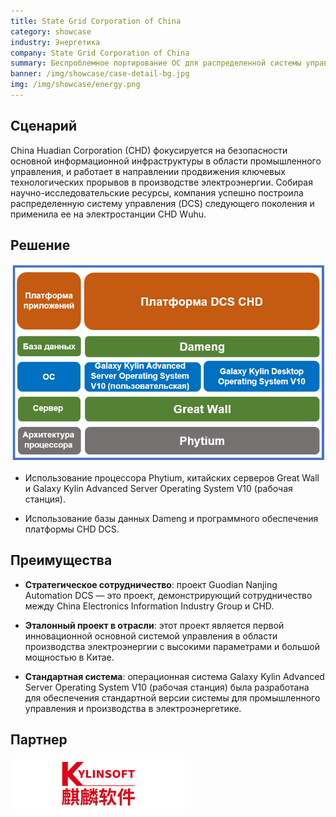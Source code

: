 ```yaml
---
title: State Grid Corporation of China
category: showcase
industry: Энергетика
company: State Grid Corporation of China
summary: Беспроблемное портирование ОС для распределенной системы управления электростанции CHD Wuhu
banner: /img/showcase/case-detail-bg.jpg
img: /img/showcase/energy.png
---
```


<div class="markdown">

## **Сценарий**

China Huadian Corporation (CHD) фокусируется на безопасности основной информационной инфраструктуры в области промышленного управления, и работает в направлении продвижения ключевых технологических прорывов в производстве электроэнергии. Собирая научно-исследовательские ресурсы, компания успешно построила распределенную систему управления (DCS) следующего поколения и применила ее на электростанции CHD Wuhu.

## **Решение**

<div align="center" class="case-img"><img src="./e3.png"/></div>

- Использование процессора Phytium, китайских серверов Great Wall и Galaxy Kylin Advanced Server Operating System V10 (рабочая станция).

- Использование базы данных Dameng и программного обеспечения платформы CHD DCS.

## **Преимущества**

- **Стратегическое сотрудничество**: проект Guodian Nanjing Automation DCS — это проект, демонстрирующий сотрудничество между China Electronics Information Industry Group и CHD.

- **Эталонный проект в отрасли**: этот проект является первой инновационной основной системой управления в области производства электроэнергии с высокими параметрами и большой мощностью в Китае.

- **Стандартная система**: операционная система Galaxy Kylin Advanced Server Operating System V10 (рабочая станция) была разработана для обеспечения стандартной версии системы для промышленного управления и производства в электроэнергетике.

## **Партнер**

<div ><img src="./qiling.png"/></div>

</div>